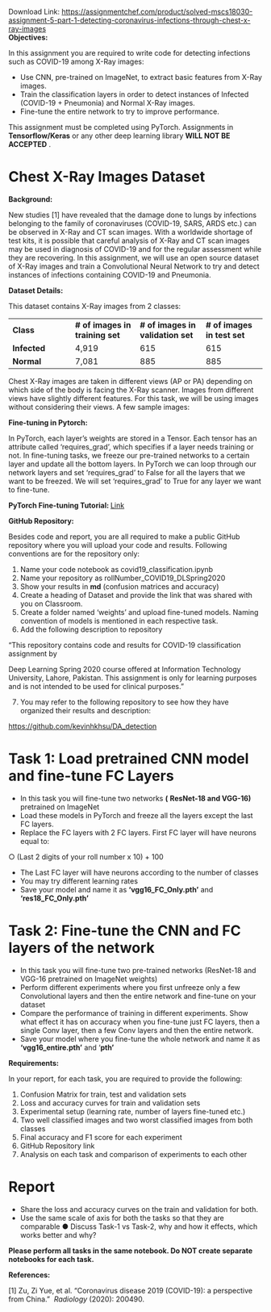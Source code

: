 Download Link: https://assignmentchef.com/product/solved-mscs18030-assignment-5-part-1-detecting-coronavirus-infections-through-chest-x-ray-images
<br>
<strong>Objectives:  </strong>

In this assignment you are required to write code for detecting infections such as COVID-19 among X-Ray images:

<ul>

 <li>Use CNN, pre-trained on ImageNet, to extract basic features from X-Ray images.</li>

 <li>Train the classification layers in order to detect instances of Infected (COVID-19 + Pneumonia) and Normal X-Ray images.</li>

 <li>Fine-tune the entire network to try to improve performance.</li>

</ul>

<strong> </strong>

This assignment must be completed using PyTorch. Assignments in <strong>Tensorflow/Keras</strong>​ or​ any other deep learning library <strong>WILL NOT BE ACCEPTED</strong>​ .​

<strong> </strong>

<h1>Chest X-Ray Images Dataset</h1>

<strong>Background: </strong>

New studies [1] have revealed that the damage done to lungs by infections belonging to the family of coronaviruses (COVID-19, SARS, ARDS etc.) can be observed in X-Ray and CT scan images. With a worldwide shortage of test kits, it is possible that careful analysis of X-Ray and CT scan images may be used in diagnosis of COVID-19 and for the regular assessment while they are recovering. In this assignment, we will use an open source dataset of X-Ray images and train a Convolutional Neural Network to try and detect instances of infections containing COVID-19 and Pneumonia.

<strong> </strong>

<strong>Dataset Details: </strong>

This dataset contains X-Ray images from 2 classes:

<table width="643">

 <tbody>

  <tr>

   <td width="157"><strong>Class </strong></td>

   <td width="171"><strong># of images in training set </strong></td>

   <td width="157"><strong># of images in validation set </strong></td>

   <td width="158"><strong># of images in test set </strong></td>

  </tr>

  <tr>

   <td width="157"><strong>Infected </strong></td>

   <td width="171">4,919</td>

   <td width="157">615</td>

   <td width="158">615</td>

  </tr>

  <tr>

   <td width="157"><strong>Normal </strong></td>

   <td width="171">7,081</td>

   <td width="157">885</td>

   <td width="158">885</td>

  </tr>

 </tbody>

</table>




Chest X-Ray images are taken in different views (AP or PA) depending on which side of the body is facing the X-Ray scanner. Images from different views have slightly different features. For this task, we will be using images without considering their views. A few sample images:

<strong> </strong>




<strong>Fine-tuning in Pytorch: </strong>

In PyTorch, each layer’s weights are stored in a Tensor. Each tensor has an attribute called ‘requires_grad’, which specifies if a layer needs training or not. In fine-tuning tasks, we freeze our pre-trained networks to a certain layer and update all the bottom layers. In PyTorch we can loop through our network layers and set ‘requires_grad’ to False for all the layers that we want to be freezed. We will set ‘requires_grad’ to True for any layer we want to fine-tune.




<strong>PyTorch Fine-tuning Tutorial: </strong><a href="https://drive.google.com/open?id=1o8va0PG6pFs3O6qJh1rRiCEgNuUG4HQm&amp;authuser=1">Lin</a><u>​ </u><a href="https://drive.google.com/open?id=1o8va0PG6pFs3O6qJh1rRiCEgNuUG4HQm&amp;authuser=1">k</a>




<strong>GitHub Repository: </strong>

Besides code and report, you are all required to make a public GitHub repository where you will upload your code and results. Following conventions are for the repository only:




<ol>

 <li>Name your code notebook as covid19_classification.ipynb</li>

 <li>Name your repository as rollNumber_COVID19_DLSpring2020</li>

 <li>Show your results in <strong>md</strong>​ (confusion matrices and accuracy)​</li>

 <li>Create a heading of Dataset and provide the link that was shared with you on Classroom.</li>

 <li>Create a folder named ‘weights’ and upload fine-tuned models. Naming convention of models is mentioned in each respective task.</li>

 <li>Add the following description to repository</li>

</ol>

“This repository contains code and results for COVID-19 classification assignment by

Deep Learning Spring 2020 course offered at Information Technology University, Lahore, Pakistan. This assignment is only for learning purposes and is not intended to be used for clinical purposes.”

<ol start="7">

 <li>You may refer to the following repository to see how they have organized their results and description:</li>

</ol>

<a href="https://github.com/kevinhkhsu/DA_detection">https://github.com/kevinhkhsu/DA_detection</a>




<h1>Task 1: Load pretrained CNN model and fine-tune FC Layers</h1>




<ul>

 <li>In this task you will fine-tune two networks <strong>(</strong>​ <strong>ResNet-18 and VGG-16)</strong> pretrained on ImageNet​</li>

 <li>Load these models in PyTorch and freeze all the layers except the last FC layers.</li>

 <li>Replace the FC layers with 2 FC layers. First FC layer will have neurons equal to:</li>

</ul>

○    (Last 2 digits of your roll number x 10) + 100

<ul>

 <li>The Last FC layer will have neurons according to the number of classes</li>

 <li>You may try different learning rates</li>

 <li>Save your model and name it as <strong>‘vgg16_FC_Only.pth’</strong>​ and ​     <strong>‘res18_FC_Only.pth’</strong>​</li>

</ul>

<strong> </strong>

<h1>Task 2: Fine-tune the CNN and FC layers of the network</h1>

<ul>

 <li>In this task you will fine-tune two pre-trained networks (ResNet-18 and VGG-16 pretrained on ImageNet weights)</li>

 <li>Perform different experiments where you first unfreeze only a few Convolutional layers and then the entire network and fine-tune on your dataset</li>

 <li>Compare the performance of training in different experiments. Show what effect it has on accuracy when you fine-tune just FC layers, then a single Conv layer, then a few Conv layers and then the entire network.</li>

 <li>Save your model where you fine-tune the whole network and name it as <strong>‘vgg16_entire.pth’</strong>​ and ‘<strong>pth’</strong>​</li>

</ul>




<strong>Requirements: </strong>

In your report, for each task, you are required to provide the following:

<ol>

 <li>Confusion Matrix for train, test and validation sets</li>

 <li>Loss and accuracy curves for train and validation sets</li>

 <li>Experimental setup (learning rate, number of layers fine-tuned etc.)</li>

 <li>Two well classified images and two worst classified images from both classes</li>

 <li>Final accuracy and F1 score for each experiment</li>

 <li>GitHub Repository link</li>

 <li>Analysis on each task and comparison of experiments to each other</li>

</ol>

<h1>Report</h1>

<ul>

 <li>Share the loss and accuracy curves on the train and validation for both.</li>

 <li>Use the same scale of axis for both the tasks so that they are comparable ● Discuss Task-1 vs Task-2, why and how it effects, which works better and why?</li>

</ul>




<strong>Please perform all tasks in the same notebook. Do NOT create separate notebooks for each task.</strong>

<strong> </strong>

<strong> </strong>

<strong>References: </strong>

<strong> </strong>

[1]  Zu, Zi Yue, et al. “Coronavirus disease 2019 (COVID-19): a perspective from China.” ​ ​<em>Radiology</em>​ (2020): 200490.


